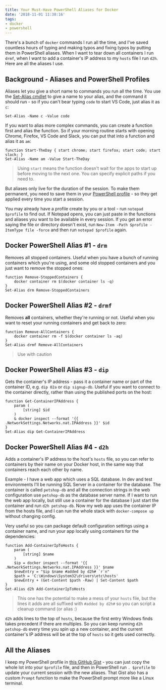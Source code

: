 ```yaml
---
title: Your Must-Have PowerShell Aliases for Docker
date: '2018-11-01 11:38:16'
tags:
- docker
- powershell
---
```


There's a bunch of `docker` commands I run all the time, and I've saved countless hours of typing and making typos and fixing typos by putting them in PowerShell aliases. When I want to tear down all containers I run `drmf`, when I want to add a container's IP address to my `hosts` file I run `d2h`. Here are all the aliases I use.

## Background - Aliases and PowerShell Profiles

Aliases let you give a short name to commands you run all the time. You use the [Set-Alias cmdlet](https://docs.microsoft.com/en-us/powershell/module/microsoft.powershell.utility/set-alias?view=powershell-6) to give a name to your alias, and the command it should run - so if you can't bear typing `code` to start VS Code, just alias it as `c`:

    Set-Alias -Name c -Value code

If you want to alias more complex commands, you can create a function first and alias the function. So if your morning routine starts with opening Chrome, Firefox, VS Code and Slack, you can put that into a function and alias it as `am`:

    function Start-TheDay { start chrome; start firefox; start code; start slack; }
    Set-Alias -Name am -Value Start-TheDay

> Using `start` means the function doesn't wait for the apps to start up before moving to the next one. You can specify explicit paths if you need to.

But aliases only live for the duration of the session. To make them permanent, you need to save them in your [PowerShell profile](https://technet.microsoft.com/en-us/library/bb613488(v=vs.85).aspx?f=255&MSPPError=-2147217396) - so they get applied every time you start a session.

You may already have a profile create by you or a tool - run `notepad $profile` to find out. If Notepad opens, you can just paste in the functions and aliases you want to be available in every session. If you get an error saying the file or directory doesn't exist, run `New-Item -Path $profile -ItemType file -force` and then run `notepad $profile` again.

## Docker PowerShell Alias #1 - `drm`

Removes all stopped containers. Useful when you have a bunch of running containers which you're using, and some old stopped containers and you just want to remove the stopped ones:

    function Remove-StoppedContainers {
    	docker container rm $(docker container ls -q)
    }
    Set-Alias drm Remove-StoppedContainers

## Docker PowerShell Alias #2 - `drmf`

Removes **all** containers, whether they're running or not. Useful when you want to reset your running containers and get back to zero:

    function Remove-AllContainers {
    	docker container rm -f $(docker container ls -aq)
    }
    Set-Alias drmf Remove-AllContainers

> Use with caution

## Docker PowerShell Alias #3 - `dip`

Gets the container's IP address - pass it a container name or part of the container ID, e.g. `dip 02a` or `dip signup-db`. Useful if you want to connect to the container directly, rather than using the published ports on the host:

    function Get-ContainerIPAddress {
    	param (
    		[string] $id
    	)
    	& docker inspect --format '{{ .NetworkSettings.Networks.nat.IPAddress }}' $id
    }
    Set-Alias dip Get-ContainerIPAddress

## Docker PowerShell Alias #4 - `d2h`

Adds a container's IP address to the host's `hosts` file, so you can refer to containers by their name on your Docker host, in the same way that containers reach each other by name.

Example - I have a web app which uses a SQL database. In dev and test environments I'll be running SQL Server in a container for the database. The container is called `petshop-db` and all the connection strings in the web configuration use `petshop-db` as the database server name. If I want to run the web app locally, but still use a container for the database I just start the container and run `d2h petshop-db`. Now my web app uses the container IP from the hosts file, and I can run the whole stack with `docker-compose up` without changing config.

Very useful so you can package default configuration settings using a container name, and run your app locally using containers for the dependencies:

    function Add-ContainerIpToHosts {
    	param (
    		[string] $name
    	)
    	$ip = docker inspect --format '{{ .NetworkSettings.Networks.nat.IPAddress }}' $name
    	$newEntry = "$ip $name #added by d2h# `r`n"
    	$path = 'C:\Windows\System32\drivers\etc\hosts'
    	$newEntry + (Get-Content $path -Raw) | Set-Content $path
    }
    Set-Alias d2h Add-ContainerIpToHosts

> This one has the potential to make a mess of your `hosts` file, but the lines it adds are all suffixed with `#added by d2h#` so you can script a cleanup command (or alias :)

`d2h` adds lines to the top of `hosts`, because the first entry Windows finds takes precedent if there are multiples. So you can keep running `d2h petshop-db` every time you spin up a new container, and the current container's IP address will be at the top of `hosts` so it gets used correctly.

## All the Aliases

I keep my PowerShell profile in [this GitHub Gist](https://gist.github.com/sixeyed/c3ae1fd8033b8208ad29458a56856e05) - you can just copy the whole lot into your `$profile` file, and then in PowerShell run `. $profile` to update your current session with the new aliases. That Gist also has a custom `Prompt` function to make the PowerShell prompt more like a Linux terminal.

<!--kg-card-end: markdown-->